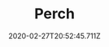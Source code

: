 ---
templateKey: blog-post
featuredpost: false
date: 2020-02-27T20:52:45.711Z
featuredimage: /img/Perch.png
title: Perch
description: A freshwater fish of the winter.
type: fish
sellPrice: 55
energy: 
health: 
tags:
  - fish
  - Town
  - Forest
  - Mountain
  - Secret Woods
  - 6am - 2am
  - winter
  - AnyWeather
---